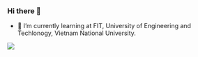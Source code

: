 ### Hi there 👋

- 🌱 I’m currently learning at FIT, University of Engineering and Techlonogy, Vietnam National University.

<img align="left" src="https://github-readme-stats.vercel.app/api?username=biennd279&count_private=true&show_icons=true&hide_title=true&hide=stars" />

<!--
**biennd279/biennd279** is a ✨ _special_ ✨ repository because its `README.md` (this file) appears on your GitHub profile.

Here are some ideas to get you started:

- 🔭 I’m currently working on 
- 👯 I’m looking to collaborate on ...
- 🤔 I’m looking for help with ...
- 💬 Ask me about ...
- 📫 How to reach me: ...
- 😄 Pronouns: ...
- ⚡ Fun fact: ...
-->
